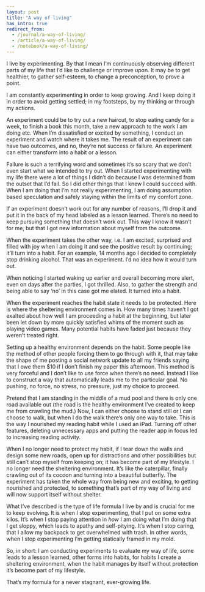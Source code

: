 ```yaml
---
layout: post
title: "A way of living"
has_intro: true
redirect_from:
  - /journal/a-way-of-living/
  - /article/a-way-of-living/
  - /notebook/a-way-of-living/
---
```


I live by experimenting. By that I mean I’m continuously observing different parts of my life that I’d like to challenge or improve upon. It may be to get healthier, to gather self-esteem, to change a preconception, to prove a point.

I am constantly experimenting in order to keep growing. And I keep doing it in order to avoid getting settled; in my footsteps, by my thinking or through my actions.

An experiment could be to try out a new haircut, to stop eating candy for a week, to finish a book this month, take a new approach to the work I am doing etc. When I’m dissatisfied or excited by something, I conduct an experiment and watch where it takes me. The result of an experiment can have two outcomes, and no, they’re not success or failure. An experiment can either transform into a habit or a lesson.

Failure is such a terrifying word and sometimes it’s so scary that we don’t even start what we intended to try out. When I started experimenting with my life there were a lot of things I didn’t do because I was determined from the outset that I’d fail. So I did other things that I knew I could succeed with. When I am doing that I’m not really experimenting, I am doing assumption based speculation and safely staying within the limits of my comfort zone.

If an experiment doesn’t work out for any number of reasons, I’ll drop it and put it in the back of my head labeled as a lesson learned. There’s no need to keep pursuing something that doesn’t work out. This way I know it wasn’t for me, but that I got new information about myself from the outcome.

When the experiment takes the other way, i.e. I am excited, surprised and filled with joy when I am doing it and see the positive result by continuing; it’ll turn into a habit. For an example, 14 months ago I decided to completely stop drinking alcohol. That was an experiment. I’d no idea how it would turn out.

When noticing I started waking up earlier and overall becoming more alert, even on days after the parties, I got thrilled. Also, to gather the strength and being able to say ‘no’ in this case got me elated. It turned into a habit.

When the experiment reaches the habit state it needs to be protected. Here is where the sheltering environment comes in. How many times haven’t I got exalted about how well I am proceeding a habit at the beginning, but later been let down by more quickly satisfied whims of the moment such as playing video games. Many potential habits have faded just because they weren’t treated right.

Setting up a healthy environment depends on the habit. Some people like the method of other people forcing them to go through with it, that may take the shape of me posting a social network update to all my friends saying that I owe them $10 if I don’t finish my paper this afternoon. This method is very forceful and I don’t like to use force when there’s no need. Instead I like to construct a way that automatically leads me to the particular goal. No pushing, no force, no stress, no pressure, just my choice to proceed.

Pretend that I am standing in the middle of a mud pool and there is only one road available out (the road is the healthy environment I’ve created to keep me from crawling the mud.) Now, I can either choose to stand still or I can choose to walk, but when I do the walk there’s only one way to take. This is the way I nourished my reading habit while I used an iPad. Turning off other features, deleting unnecessary apps and putting the reader app in focus led to increasing reading activity.

When I no longer need to protect my habit, if I tear down the walls and design some new roads, open up for distractions and other possibilities but still can’t stop myself from keeping on; it has become part of my lifestyle. I no longer need the sheltering environment. It’s like the caterpillar, finally crawling out of its cocoon and turning into a beautiful butterfly. The experiment has taken the whole way from being new and exciting, to getting nourished and protected, to something that’s part of my way of living and will now support itself without shelter.

What I’ve described is the type of life formula I live by and is crucial for me to keep evolving. It is when I stop experimenting, that I put on some extra kilos. It’s when I stop paying attention in *how* I am doing what I’m doing that I get sloppy, which leads to apathy and self-pitying. It’s when I stop caring, that I allow my backpack to get overwhelmed with trash. In other words, when I stop experimenting I’m getting statically framed in my mold.

So, in short: I am conducting experiments to evaluate my way of life, some leads to a lesson learned, other forms into habits, for habits I create a sheltering environment, when the habit manages by itself without protection it’s become part of my lifestyle.

That’s my formula for a never stagnant, ever-growing life.
